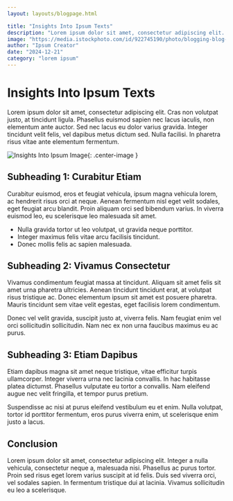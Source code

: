 ```yaml
---
layout: layouts/blogpage.html

title: "Insights Into Ipsum Texts"
description: "Lorem ipsum dolor sit amet, consectetur adipiscing elit. Cras non volutpat justo, at tincidunt ligula. Phasellus euismod sapien nec lacus."
image: "https://media.istockphoto.com/id/922745190/photo/blogging-blog-concepts-ideas-with-worktable.jpg?s=612x612&w=0&k=20&c=xR2vOmtg-N6Lo6_I269SoM5PXEVRxlgvKxXUBMeMC_A="
author: "Ipsum Creator"
date: "2024-12-21"
category: "lorem ipsum"
---
```


# Insights Into Ipsum Texts

Lorem ipsum dolor sit amet, consectetur adipiscing elit. Cras non volutpat justo, at tincidunt ligula. Phasellus euismod sapien nec lacus iaculis, non elementum ante auctor. Sed nec lacus eu dolor varius gravida. Integer tincidunt velit felis, vel dapibus metus dictum sed. Nulla facilisi. In pharetra risus vitae ante elementum fermentum.

![Insights Into Ipsum Image](https://media.istockphoto.com/id/922745190/photo/blogging-blog-concepts-ideas-with-worktable.jpg?s=612x612&w=0&k=20&c=xR2vOmtg-N6Lo6_I269SoM5PXEVRxlgvKxXUBMeMC_A=){: .center-image }

## Subheading 1: Curabitur Etiam

Curabitur euismod, eros et feugiat vehicula, ipsum magna vehicula lorem, ac hendrerit risus orci at neque. Aenean fermentum nisl eget velit sodales, eget feugiat arcu blandit. Proin aliquam orci sed bibendum varius. In viverra euismod leo, eu scelerisque leo malesuada sit amet.

- Nulla gravida tortor ut leo volutpat, ut gravida neque porttitor.
- Integer maximus felis vitae arcu facilisis tincidunt.
- Donec mollis felis ac sapien malesuada.

## Subheading 2: Vivamus Consectetur

Vivamus condimentum feugiat massa at tincidunt. Aliquam sit amet felis sit amet urna pharetra ultricies. Aenean tincidunt tincidunt erat, at volutpat risus tristique ac. Donec elementum ipsum sit amet est posuere pharetra. Mauris tincidunt sem vitae velit egestas, eget facilisis lorem condimentum.

Donec vel velit gravida, suscipit justo at, viverra felis. Nam feugiat enim vel orci sollicitudin sollicitudin. Nam nec ex non urna faucibus maximus eu ac purus. 

## Subheading 3: Etiam Dapibus

Etiam dapibus magna sit amet neque tristique, vitae efficitur turpis ullamcorper. Integer viverra urna nec lacinia convallis. In hac habitasse platea dictumst. Phasellus vulputate eu tortor a convallis. Nam eleifend augue nec velit fringilla, et tempor purus pretium.

Suspendisse ac nisi at purus eleifend vestibulum eu et enim. Nulla volutpat, tortor id porttitor fermentum, eros purus viverra enim, ut scelerisque enim justo a lacus. 

## Conclusion

Lorem ipsum dolor sit amet, consectetur adipiscing elit. Integer a nulla vehicula, consectetur neque a, malesuada nisi. Phasellus ac purus tortor. Proin sed risus eget lorem varius suscipit at id felis. Duis sed viverra orci, vel sodales sapien. In fermentum tristique dui at lacinia. Vivamus sollicitudin eu leo a scelerisque.
